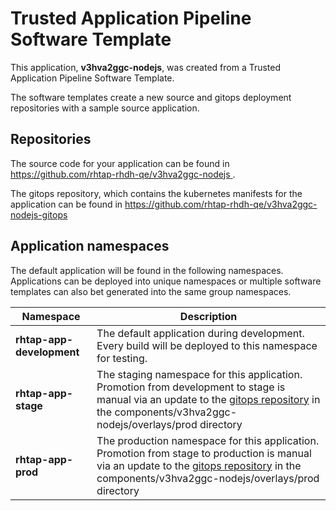 # Trusted Application Pipeline Software Template

This application, **v3hva2ggc-nodejs**, was created from a Trusted Application Pipeline Software Template.

The software templates create a new source and gitops deployment repositories with a sample source application. 

## Repositories

The source code for your application can be found in [https://github.com/rhtap-rhdh-qe/v3hva2ggc-nodejs ](https://github.com/rhtap-rhdh-qe/v3hva2ggc-nodejs ).
 
The gitops repository, which contains the kubernetes manifests for the application can be found in 
[https://github.com/rhtap-rhdh-qe/v3hva2ggc-nodejs-gitops ](https://github.com/rhtap-rhdh-qe/v3hva2ggc-nodejs-gitops ) 

## Application namespaces 

The default application will be found in the following namespaces. Applications can be deployed into unique namespaces or multiple software templates can also bet generated into the same group namespaces.  

|  Namespace   |  Description   |  
| -------- | -------- |   
| **rhtap-app-development** | The default application during development. Every build will be deployed to this namespace for testing. | 
| **rhtap-app-stage** | The staging namespace for this application. Promotion from development to stage is manual via an update to the [gitops repository](https://github.com/rhtap-rhdh-qe/v3hva2ggc-nodejs-gitops ) in the components/v3hva2ggc-nodejs/overlays/prod directory |  
| **rhtap-app-prod** | The production namespace for this application. Promotion from stage to production is manual via an update to the [gitops repository](https://github.com/rhtap-rhdh-qe/v3hva2ggc-nodejs-gitops ) in the components/v3hva2ggc-nodejs/overlays/prod directory | 